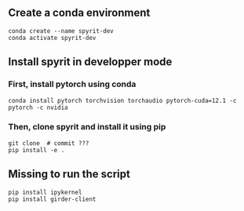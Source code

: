 ## Create a conda environment
```shell
conda create --name spyrit-dev
conda activate spyrit-dev
```

## Install spyrit in developper mode

### First, install pytorch using conda
```shell
conda install pytorch torchvision torchaudio pytorch-cuda=12.1 -c pytorch -c nvidia
```

### Then, clone spyrit and install it using pip
```shell
git clone  # commit ???
pip install -e .
```

## Missing to run the script
```shell
pip install ipykernel
pip install girder-client
```